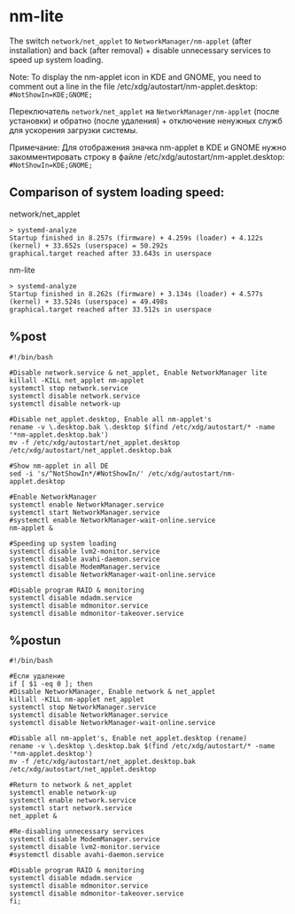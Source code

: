# nm-lite
The switch `network/net_applet` to `NetworkManager/nm-applet` (after installation) and back (after removal) + disable unnecessary services to speed up system loading.

Note: To display the nm-applet icon in KDE and GNOME, you need to comment out a line in the file /etc/xdg/autostart/nm-applet.desktop: `#NotShowIn=KDE;GNOME;`


Переключатель `network/net_applet` на `NetworkManager/nm-applet` (после установки) и обратно (после удаления) + отключение ненужных служб для ускорения загрузки системы.

Примечание: Для отображения значка nm-applet в KDE и GNOME нужно закомментировать строку в файле /etc/xdg/autostart/nm-applet.desktop: `#NotShowIn=KDE;GNOME;`

Сomparison of system loading speed:
--
network/net_applet
```
> systemd-analyze
Startup finished in 8.257s (firmware) + 4.259s (loader) + 4.122s (kernel) + 33.652s (userspace) = 50.292s 
graphical.target reached after 33.643s in userspace
```
nm-lite
```
> systemd-analyze
Startup finished in 8.262s (firmware) + 3.134s (loader) + 4.577s (kernel) + 33.524s (userspace) = 49.498s 
graphical.target reached after 33.512s in userspace
```
%post
--
```
#!/bin/bash

#Disable network.service & net_applet, Enable NetworkManager lite
killall -KILL net_applet nm-applet
systemctl stop network.service
systemctl disable network.service
systemctl disable network-up

#Disable net_applet.desktop, Enable all nm-applet's
rename -v \.desktop.bak \.desktop $(find /etc/xdg/autostart/* -name '*nm-applet.desktop.bak')
mv -f /etc/xdg/autostart/net_applet.desktop /etc/xdg/autostart/net_applet.desktop.bak

#Show nm-applet in all DE
sed -i 's/^NotShowIn*/#NotShowIn/' /etc/xdg/autostart/nm-applet.desktop

#Enable NetworkManager
systemctl enable NetworkManager.service
systemctl start NetworkManager.service
#systemctl enable NetworkManager-wait-online.service
nm-applet &

#Speeding up system loading
systemctl disable lvm2-monitor.service
systemctl disable avahi-daemon.service
systemctl disable ModemManager.service
systemctl disable NetworkManager-wait-online.service

#Disable program RAID & monitoring
systemctl disable mdadm.service
systemctl disable mdmonitor.service
systemctl disable mdmonitor-takeover.service
```

%postun
--
```
#!/bin/bash

#Если удаление
if [ $1 -eq 0 ]; then
#Disable NetworkManager, Enable network & net_applet
killall -KILL nm-applet net_applet
systemctl stop NetworkManager.service
systemctl disable NetworkManager.service
systemctl disable NetworkManager-wait-online.service

#Disable all nm-applet's, Enable net_applet.desktop (rename)
rename -v \.desktop \.desktop.bak $(find /etc/xdg/autostart/* -name '*nm-applet.desktop')
mv -f /etc/xdg/autostart/net_applet.desktop.bak /etc/xdg/autostart/net_applet.desktop

#Return to network & net_applet
systemctl enable network-up
systemctl enable network.service
systemctl start network.service
net_applet &

#Re-disabling unnecessary services
systemctl disable ModemManager.service
systemctl disable lvm2-monitor.service
#systemctl disable avahi-daemon.service

#Disable program RAID & monitoring
systemctl disable mdadm.service
systemctl disable mdmonitor.service
systemctl disable mdmonitor-takeover.service
fi;
```
